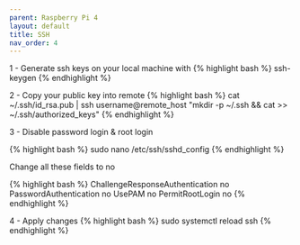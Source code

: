 ```yaml
---
parent: Raspberry Pi 4
layout: default
title: SSH
nav_order: 4
---
```


1 - Generate ssh keys on your local machine with
{% highlight bash %}
ssh-keygen
{% endhighlight %}

2 - Copy your public key into remote
{% highlight bash %}
cat ~/.ssh/id_rsa.pub | ssh username@remote_host "mkdir -p ~/.ssh && cat >> ~/.ssh/authorized_keys"
{% endhighlight %}

3 - Disable password login & root login

{% highlight bash %}
sudo nano /etc/ssh/sshd_config
{% endhighlight %}

Change all these fields to no

{% highlight bash %}
ChallengeResponseAuthentication no
PasswordAuthentication no
UsePAM no
PermitRootLogin no
{% endhighlight %}

4 - Apply changes
{% highlight bash %}
sudo systemctl reload ssh
{% endhighlight %}
